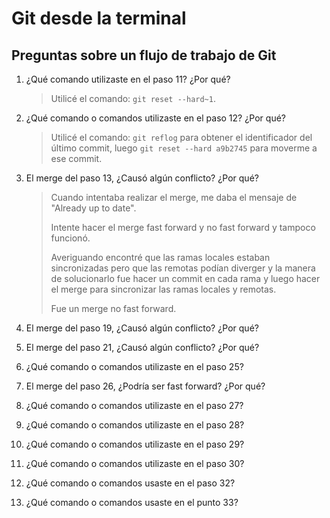 # Git desde la terminal

## Preguntas sobre un flujo de trabajo de Git

1. ¿Qué comando utilizaste en el paso 11? ¿Por qué?

   > Utilicé el comando: `git reset --hard~1`.

2. ¿Qué comando o comandos utilizaste en el paso 12? ¿Por qué?

   > Utilicé el comando: `git reflog` para obtener el identificador del último commit, luego `git reset --hard a9b2745` para moverme a ese commit.

3. El merge del paso 13, ¿Causó algún conflicto? ¿Por qué?

   > Cuando intentaba realizar el merge, me daba el mensaje de "Already up to date".
   >
   > Intente hacer el merge fast forward y no fast forward y tampoco funcionó.
   >
   > Averiguando encontré que las ramas locales estaban sincronizadas pero que las remotas podían diverger y la manera de solucionarlo fue hacer un commit en cada rama y luego hacer el merge para sincronizar las ramas locales y remotas.
   >
   > Fue un merge no fast forward.

4. El merge del paso 19, ¿Causó algún conflicto? ¿Por qué?
5. El merge del paso 21, ¿Causó algún conflicto? ¿Por qué?
6. ¿Qué comando o comandos utilizaste en el paso 25?
7. El merge del paso 26, ¿Podría ser fast forward? ¿Por qué?
8. ¿Qué comando o comandos utilizaste en el paso 27?
9. ¿Qué comando o comandos utilizaste en el paso 28?
10. ¿Qué comando o comandos utilizaste en el paso 29?
11. ¿Qué comando o comandos utilizaste en el paso 30?
12. ¿Qué comando o comandos usaste en el paso 32?
13. ¿Qué comando o comandos usaste en el punto 33?
